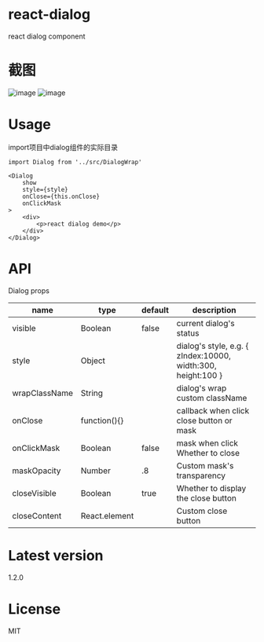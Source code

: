 # react-dialog
react dialog component

# 截图
![image](https://github.com/yongbingz/react-dialog/blob/master/demo/screenshot/1.png)
![image](https://github.com/yongbingz/react-dialog/blob/master/demo/screenshot/2.png)

# Usage
import项目中dialog组件的实际目录

```
import Dialog from '../src/DialogWrap'

<Dialog
	show
	style={style} 
	onClose={this.onClose}
	onClickMask
>
	<div>
		<p>react dialog demo</p>
	</div>
</Dialog>

```

# API
Dialog props
<table>
    <thead>
    <tr>
        <th>name</th>
        <th>type</th>
        <th>default</th>
        <th>description</th>
    </tr>
    </thead>
    <tbody>
        <tr>
          <td>visible</td>
          <td>Boolean</td>
          <td>false</td>
          <td>current dialog's status</td>
        </tr>
        <tr>
          <td>style</td>
          <td>Object</td>
          <td></td>
          <td>dialog's style, e.g. { zIndex:10000, width:300, height:100 }</td>
        </tr>
        <tr>
          <td>wrapClassName</td>
          <td>String</td>
          <td></td>
          <td>dialog's wrap custom className</td>
        </tr>
        <tr>
          <td>onClose</td>
          <td>function(){}</td>
          <td></td>
          <td>callback when click close button or mask</td>
        </tr>
         <tr>
          <td>onClickMask</td>
          <td>Boolean</td>
          <td>false</td>
          <td>mask when click Whether to close </td>
        </tr>
        <tr>
          <td>maskOpacity</td>
          <td>Number</td>
          <td>.8</td>
          <td>Custom mask's transparency </td>
        </tr>
        <tr>
          <td>closeVisible</td>
          <td>Boolean</td>
          <td>true</td>
          <td>Whether to display the close button </td>
        </tr>
        <tr>
          <td>closeContent</td>
          <td>React.element</td>
          <td></td>
          <td>Custom close button </td>
        </tr>
    </tbody>
</table>

# Latest version
1.2.0

# License
MIT
